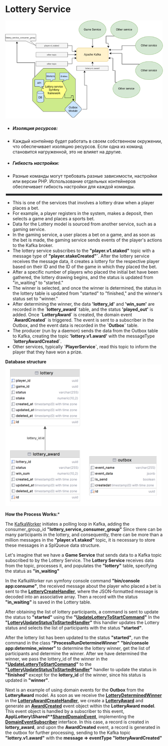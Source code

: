 <h1>Lottery Service</h1>

![dia.png](public%2FReadmeImg%2Fdia.png)

<ul>
<li>
<h5>Изоляция ресурсов:</h5>
</li>
<li>Каждый контейнер будет работать в своем собственном окружении, что обеспечивает изоляцию ресурсов. Если одна из команд становится нагруженной, это не влияет на другие.</li>
<li>
<h5>
Гибкость настройки:
</h5>
</li>
<li>Разные команды могут требовать разные зависимости, настройки или версии PHP. Использование отдельных контейнеров обеспечивает гибкость настройки для каждой команды.</li>
</ul>

<div style="border-top: #2e3136; border-style: solid; margin: 2px"></div>
<ul>
<li>This is one of the services that involves a lottery draw when a player places a bet.</li>
<li>For example, a player registers in the system, makes a deposit, then selects a game and places a sports bet.</li>
<li>Data for the Lottery model is sourced from another service, such as a gaming service. </li>
<li>In the gaming service, a user places a bet on a game, and as soon as the bet is made, the gaming service sends events of the player's actions to the Kafka broker. </li>
<li>The lottery service subscribes to the <b>"player.v1.staked"</b> topic with a message type of <b>"player.stakeCreated"`</b>. After the lottery service receives the message data, it creates a lottery for the respective player based on their ID and the ID of the game in which they placed the bet.</li>
<li>After a specific number of players who placed the initial bet have been gathered, the lottery drawing begins, and the status is updated from "in_waiting" to "started." </li>
<li>The winner is selected, and once the winner is determined, the status in the lottery table is updated from "started" to "finished," and the winner's status set to "winner." </li>
<li>After determining the winner, the data <b>'lottery_id'</b> and <b>'win_sum'</b> are recorded in the <b>`lottery_award`</b> table, and the status <b>'played_out'</b> is added. Once <b>`LotteryAward`</b> is created, the domain event <b>`AwardCreated`</b> is triggered. The event is sent to a subscriber in the Outbox, and the event data is recorded in the <b>`Outbox`</b> table. </li>
<li>The producer (run by a daemon) sends the data from the Outbox table to Kafka, creating the topic <b>'lottery.v1.award'</b> with the messageType <b>`lotteryAwardCreated`</b>.  </li>
<li>Other services, typically <b>`PlayerService`</b>, read this topic to inform the player that they have won a prize.</li>
</ul>


**Database structure**
<img src="public/ReadmeImg/db-gram.png" alt="image" style="width:500px;height:auto;">

**How the Process Works:***

The [KafkaWorker](src%2FCore%2FWorker%2FKafka%2FKafkaWorker.php) initiates a polling loop in Kafka, adding the consumer_group_id **"lottery_service_consumer_group"** Since there can be many participants in the lottery, and consequently, there can be more than a million messages in the **"player.v1.staked"** topic, it is necessary to store these messages in a SplQueue data structure.

Let's imagine that we have a **Game Service** that sends data to a Kafka topic subscribed to by the Lottery Service. The **Lottery Service** receives data from the topic, processes it, and populates the **"lottery"** table, specifying the status as **"in_waiting"**

In the KafkaWorker run symfony console command **"bin/console app:consume"**, the received message about the player who placed a bet is sent to the **[LotteryCreateHandler](src%2FLottery%2FApplication%2FUseCase%2FLotteryCreateHandler.php)**, where the JSON-formatted message is decoded into an associative array. Then a record with the status **"in_waiting"** is saved in the Lottery table.

After obtaining the list of lottery participants, a command is sent to update the status to **"started"** using the **"[UpdateLotteryToStartCommand](src%2FLottery%2FApplication%2FCommand%2FUpdateLotteryToStartCommand.php)"** In the **"[LotteryUpdateStatusToStartedHandler](src%2FLottery%2FApplication%2FUseCase%2FLotteryUpdateStatusToStartedHandler.php)"** this handler updates the Lottery status and selects the list of participants with the status **"started"**.

After the lottery list has been updated to the status **"started"**, run the command in the class **"ProcessRunDetermineWinner"** **"bin/console app:determine_winner"** to determine the lottery winner, get the list of participants and determine the winner. After we have determined the winner, we pass the lottery_id of the winner in the **"[UpdateLotteryToStartCommand](src%2FLottery%2FApplication%2FCommand%2FUpdateLotteryToStartCommand.php)"** to the **"[LotteryUpdateStatusToStartedHandler](src%2FLottery%2FApplication%2FUseCase%2FLotteryUpdateStatusToStartedHandler.php)"** handler to update the status in **"finished"** except for the **lottery_id** of the winner, since his status is updated in **"winner"**.

Next is an example of using domain events for the **Outbox** from the **LotteryAward** model. As soon as we receive the **[LotteryDeterminedWinner](src%2FLottery%2FApplication%2FEvents%2FEventData%2FLotteryDeterminedWinner.php)** in the **[LotteryAwardCreateHandler](src%2FLottery%2FApplication%2FUseCase%2FLotteryAwardCreateHandler.php)**, we create a **[LotteryAward](src%2FLottery%2FModel%2FLotteryAward.php)** and generate an **[AwardCreated](src%2FLottery%2FModel%2FEvents%2FAwardCreated.php)** event object within the **LotteryAward model**. This event object is handled by a subscriber to this event, **App\Lottery\Shared\**[SharedDomainEvent](src%2FLottery%2FShared%2FSharedDomainEvent.php)**, implementing the **[DomainEventSubscriber](src%2FLottery%2FApplication%2FEvents%2FDomainEvents%2FSubscriber%2FDomainEventSubscriber.php)** interface. In this case, a record is created in **lottery_award**, and upon the **AwardCreated** event, a record is generated in the outbox for further processing, sending to the Kafka topic **"lottery.v1.award"** with the **message => eventType "lotteryAwardCreated"**